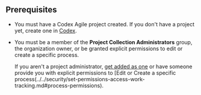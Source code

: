 
## Prerequisites
* You must have a Codex Agile project created. If you don't have a project yet, create one in [Codex](../../accounts/set-up-vs.md).  
* You must be a member of the **Project Collection Administrators** group, the organization owner, or be granted explicit permissions to edit or create a specific process. 

	If you aren't a project administrator, [get added as one](../../security/set-project-collection-level-permissions.md) or have someone provide you with explicit permissions to [Edit or Create a specific process(../../security/set-permissions-access-work-tracking.md#process-permissions). 